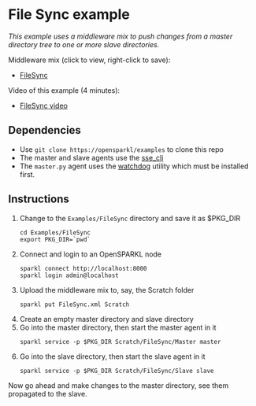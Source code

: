 # File Sync example
_This example uses a middleware mix to push changes from a master directory
tree to one or more slave directories._

Middleware mix (click to view, right-click to save):

* [FileSync](https://rawgit.com/opensparkl/examples/master/Examples/FileSync/FileSync.xml)

Video of this example (4 minutes):

* [FileSync video](https://vimeo.com/289874337)

## Dependencies

* Use `git clone https://opensparkl/examples` to clone this repo
* The master and slave agents use the [sse_cli](https://github.com/opensparkl/sse_cli)
* The `master.py` agent uses the [watchdog](https://pythonhosted.org/watchdog/) utility which
  must be installed first.

## Instructions
1. Change to the `Examples/FileSync` directory and save it as $PKG_DIR
   ```
   cd Examples/FileSync
   export PKG_DIR=`pwd`
   ```
2. Connect and login to an OpenSPARKL node
   ```
   sparkl connect http://localhost:8000
   sparkl login admin@localhost
   ```
3. Upload the middleware mix to, say, the Scratch folder
   ```
   sparkl put FileSync.xml Scratch
   ```
4. Create an empty master directory and slave directory
5. Go into the master directory, then start the master agent in it
   ```
   sparkl service -p $PKG_DIR Scratch/FileSync/Master master
   ```
5. Go into the slave directory, then start the slave agent in it
   ```
   sparkl service -p $PKG_DIR Scratch/FileSync/Slave slave
   ```

Now go ahead and make changes to the master directory, see them 
propagated to the slave.

